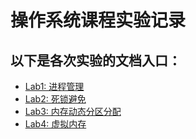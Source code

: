 # 操作系统课程实验记录

## 以下是各次实验的文档入口：

- [Lab1: 进程管理](lab1/README.md)
- [Lab2: 死锁避免](lab2/README.md)
- [Lab3: 内存动态分区分配](lab3/README.md)
- [Lab4: 虚拟内存](lab4/README.md)
